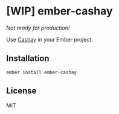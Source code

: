 # [WIP] ember-cashay

_Not ready for production!_

Use [Cashay](https://github.com/mattkrick/cashay) in your Ember project.

## Installation

```
ember install ember-cashay
```

## License

MIT
